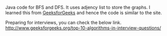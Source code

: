 Java code for BFS and DFS.
It uses adjency list to store the graphs.
I learned this from [GeeksforGeeks](http://www.geeksforgeeks.org/) and hence the code is similar to the site.

Preparing for interviews, you can check the below link.
http://www.geeksforgeeks.org/top-10-algorithms-in-interview-questions/
